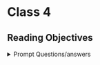 # Class 4

## Reading Objectives

<details markdown="block"><summary>Prompt Questions/answers</summary>

## Learn HTML

### 1. To create a basic link, we wrap text or other content inside what element?

An `<a>` or anchor element. it takes an href attribute which is the url the link will point to.

### 2.The href attribute contains what information?

The href attribute contains the url or web address the link will point to.

### 3.What are some ways we can ensure links on our pages are accessible to all readers?

By providing descriptive link text, clear and meaningful urls, test links with a keyboard, avoid broken links, repeating url text in the description, cutting out links or links to, keep the link text as short as possible, minimize instances where multiple copies of the same text link to multiple places.

## CSS Layout

### 4. What is meant by “normal flow”? What are a few differences between block-level and inline elements?

Normal flow refers to the default layout of elements on a webpage. Block elements appear one below the other, and inline elements appear one beside the other. Block level use 100% of their parent container and their height is determined by the content they contain. In line have a width determined by the content they contain, and their height is limited to the height of thier content. Block  elemeents always start with a new line break. Blocks can have specified width and height, while inline cannot have a specified height.

### 6. ___ positioning is the default for every html element.

Static

### 7. Name a few advantages to using absolute positioning on an element.

It allows you to create isolated UI features that don't interfere with the layout of other elements on the page, features like popup information boxes, control menus, rollover panels, and other ui features that can be dragged and dropped on the page. You also get precise conttrol, more complex layouts, and sticky elements.

### 8. What is a key difference between fixed positioning and absolute positioning?

How the positioned elements behave in relation to the viewport and surrounding elements on the page. In fixed the position is set relative to the viewport and remains in the same position on the screen no matter what. In absolute it is relative to the nearly positioned anscestor element or the initial containing block.

## Learn JS

### 1. Describe the difference between a function declaration and a function invocation.

A function declaration is defining the function, evoking it is calling it.

### 2. What is the difference between a parameter and an argument?

The parameter is the placeholder within the function that holds the values or arguments we pass in. The argument is the value we pass into the function when we call it.

</details>


